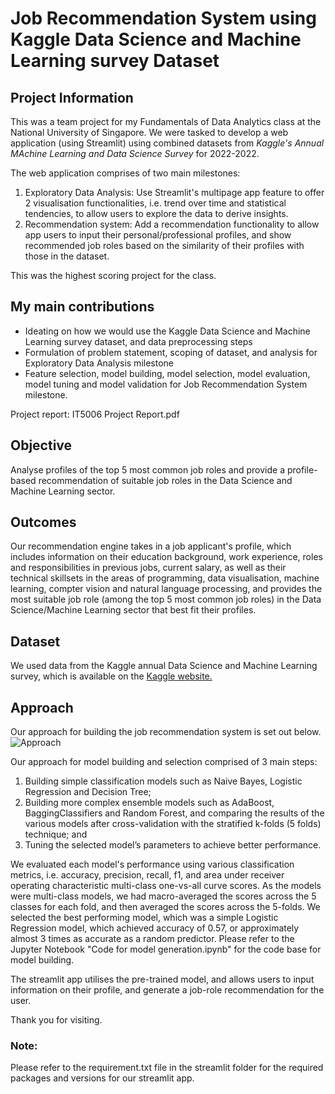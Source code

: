 <h1>Job Recommendation System using Kaggle Data Science and Machine Learning survey Dataset</h1>

<h2>Project Information</h2>

This was a team project for my Fundamentals of Data Analytics class at the National University of Singapore. We were tasked to develop a web application (using Streamlit) using combined datasets from <i>Kaggle's Annual MAchine Learning and Data Science Survey</i> for 2022-2022. 

The web application comprises of two main milestones:
1) Exploratory Data Analysis: Use Streamlit's multipage app feature to offer 2 visualisation functionalities, i.e. trend over time and statistical tendencies, to allow users to explore the data to derive insights.  
2) Recommendation system: Add a recommendation functionality to allow app users to input their personal/professional profiles, and show recommended job roles based on the similarity of their profiles with those in the dataset.

This was the highest scoring project for the class. 

<h2>My main contributions</h2>
<ul>
<li>Ideating on how we would use the Kaggle Data Science and Machine Learning survey dataset, and data preprocessing steps</li>
<li>Formulation of problem statement, scoping of dataset, and analysis for Exploratory Data Analysis milestone</li>
<li>Feature selection, model building, model selection, model evaluation, model tuning and model validation for Job Recommendation System milestone. </li>
</ul>
Project report: IT5006 Project Report.pdf

<h2>Objective</h2>

Analyse profiles of the top 5 most common job roles and provide a profile-based recommendation of suitable job roles in the Data Science and Machine Learning sector.

<h2>Outcomes</h2>

Our recommendation engine takes in a job applicant's profile, which includes information on their education background, work experience, roles and responsibilities in previous jobs, current salary, as well as their technical skillsets in the areas of programming, data visualisation, machine learning, compter vision and natural language processing, and provides the most suitable job role (among the top 5 most common job roles) in the Data Science/Machine Learning sector that best fit their profiles.

<h2>Dataset</h2>

We used data from the Kaggle annual Data Science and Machine Learning survey, which is available on the <a href="https://www.kaggle.com/c/kaggle-survey-2022/"> Kaggle website.</a>

<h2>Approach</h2>
Our approach for building the job recommendation system is set out below.
<img src="https://github.com/cometohk/job-recommendation-system/assets/136663463/3982fdc1-450e-4ef2-a74a-8edb36a94348" alt="Approach">

Our approach for model building and selection comprised of 3 main steps:
1) Building simple classification models such as Naive Bayes, Logistic Regression and Decision Tree;
2) Building more complex ensemble models such as AdaBoost, BaggingClassifiers and Random Forest, and comparing the
results of the various models after cross-validation with the stratified k-folds (5 folds) technique; and
3) Tuning the selected model’s parameters to achieve better performance.

We evaluated each model's performance using various classification metrics, i.e. accuracy, precision, recall, f1, and area under receiver operating characteristic multi-class one-vs-all curve scores. As the models were multi-class models, we had macro-averaged the scores across the 5 classes for each fold, and then averaged the scores across the 5-folds. We selected the best performing model, which was a simple Logistic Regression model, which achieved accuracy of 0.57, or approximately almost 3 times as accurate as a random predictor. Please refer to the Jupyter Notebook "Code for model generation.ipynb" for the code base for model building.

The streamlit app utilises the pre-trained model, and allows users to input information on their profile, and generate a job-role recommendation for the user. 

Thank you for visiting.

<h3>Note:</h3> Please refer to the requirement.txt file in the streamlit folder for the required packages and versions for our streamlit app. 
